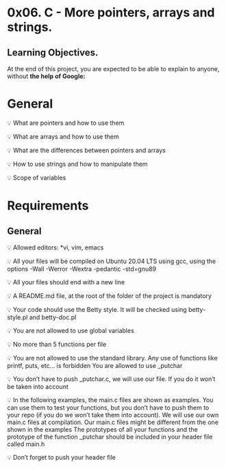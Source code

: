 # **0x06. C - More pointers, arrays and strings.**

## **Learning Objectives.**

At the end of this project, you are expected to be able to explain to anyone, without **the help of Google:**

# **General**

💡 What are pointers and how to use them

💡 What are arrays and how to use them

💡 What are the differences between pointers and arrays

💡 How to use strings and how to manipulate them

💡 Scope of variables


# **Requirements**

## **General**

💡 Allowed editors: *vi, vim, emacs

💡 All your files will be compiled on Ubuntu 20.04 LTS using gcc, using the options -Wall -Werror -Wextra -pedantic -std=gnu89

💡 All your files should end with a new line

💡 A README.md file, at the root of the folder of the project is mandatory

💡 Your code should use the Betty style. It will be checked using betty-style.pl and betty-doc.pl

💡 You are not allowed to use global variables

💡 No more than 5 functions per file

💡 You are not allowed to use the standard library. Any use of functions like printf, puts, etc… is forbidden
You are allowed to use _putchar

💡 You don’t have to push _putchar.c, we will use our file. If you do it won’t be taken into account

💡 In the following examples, the main.c files are shown as examples. You can use them to test your functions, but you don’t have to push them to your repo (if you do we won’t take them into account). We will use our own main.c files at compilation. Our main.c files might be different from the one shown in the examples
The prototypes of all your functions and the prototype of the function _putchar should be included in your header file called main.h

💡 Don’t forget to push your header file
